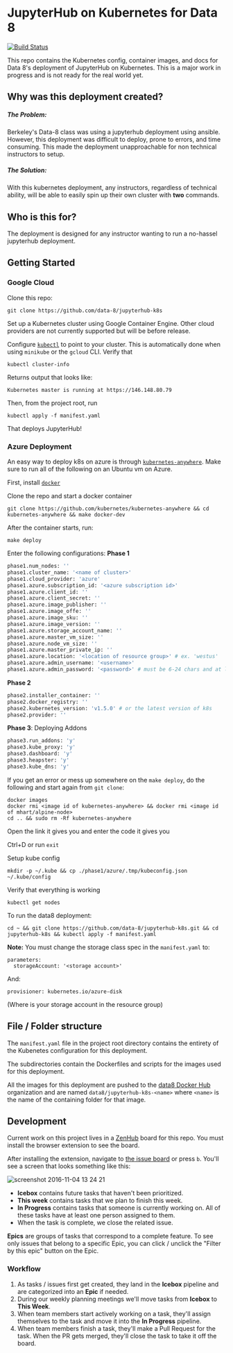 JupyterHub on Kubernetes for Data 8
=======

[![Build Status](https://travis-ci.org/data-8/jupyterhub-k8s.svg?branch=master)](https://travis-ci.org/data-8/jupyterhub-k8s)

This repo contains the Kubernetes config, container images, and docs for Data
8's deployment of JupyterHub on Kubernetes. This is a major work in progress
and is not ready for the real world yet.

Why was this deployment created?
-------
##### The Problem:
Berkeley's Data-8 class was using a jupyterhub deployment using ansible. However, this deployment was difficult to deploy, prone to errors, and time consuming. This made the deployment unapproachable for non technical instructors to setup.

##### The Solution:
With this kubernetes deployment, any instructors, regardless of technical ability, will be able to easily spin up their own cluster with **two** commands. 

Who is this for?
-------
The deployment is designed for any instructor wanting to run a no-hassel jupyterhub deployment.

Getting Started
-------

### Google Cloud

Clone this repo:

    git clone https://github.com/data-8/jupyterhub-k8s

Set up a Kubernetes cluster using Google Container Engine. Other cloud
providers are not currently supported but will be before release.

Configure [`kubectl`][kubectl] to point to your cluster. This is automatically
done when using `minikube` or the `gcloud` CLI. Verify that

    kubectl cluster-info

Returns output that looks like:

    Kubernetes master is running at https://146.148.80.79

Then, from the project root, run

    kubectl apply -f manifest.yaml

That deploys JupyterHub!

### Azure Deployment

An easy way to deploy k8s on azure is through [`kubernetes-anywhere`][k8sanywhere]. Make sure to run all of the following on an Ubuntu vm on Azure.

First, install [`docker`][docker]

Clone the repo and start a docker container

    git clone https://github.com/kubernetes/kubernetes-anywhere && cd kubernetes-anywhere && make docker-dev

After the container starts, run:

    make deploy

Enter the following configurations:
**Phase 1**

```python
phase1.num_nodes: ''
phase1.cluster_name: '<name of cluster>'
phase1.cloud_provider: 'azure'
phase1.azure.subscription_id: '<azure subscription id>'
phase1.azure.client_id: ''
phase1.azure.client_secret: ''
phase1.azure.image_publisher: ''
phase1.azure.image_offe: ''
phase1.azure.image_sku: ''
phase1.azure.image_version: ''
phase1.azure.storage_account_name: ''
phase1.azure.master_vm_size: ''
phase1.azure.node_vm_size: ''
phase1.azure.master_private_ip: ''
phase1.azure.location: '<location of resource group>' # ex. 'westus'
phase1.azure.admin_username: '<username>'
phase1.azure.admin_password: '<password>' # must be 6-24 chars and at least one lower case, one uppercase char and one non-letter char
```

**Phase 2**

```python
phase2.installer_container: ''
phase2.docker_registry: ''
phase2.kubernetes_version: 'v1.5.0' # or the latest version of k8s
phase2.provider: ''
```

**Phase 3**: Deploying Addons

```python
phase3.run_addons: 'y'
phase3.kube_proxy: 'y'
phase3.dashboard: 'y'
phase3.heapster: 'y'
phase3.kube_dns: 'y'
```

If you get an error or mess up somewhere on the `make deploy`, do the following and start again from `git clone`:

```
docker images
docker rmi <image id of kubernetes-anywhere> && docker rmi <image id of mhart/alpine-node>
cd .. && sudo rm -Rf kubernetes-anywhere
```

Open the link it gives you and enter the code it gives you

Ctrl+D or run `exit`

Setup kube config

```
mkdir -p ~/.kube && cp ./phase1/azure/.tmp/kubeconfig.json ~/.kube/config
```

Verify that everything is working

```
kubectl get nodes
```

To run the data8 deployment:
```
cd ~ && git clone https://github.com/data-8/jupyterhub-k8s.git && cd jupyterhub-k8s && kubectl apply -f manifest.yaml
```
**Note:**
    You must change the storage class spec in the `manifest.yaml` to:

```
parameters:
  storageAccount: '<storage account>'
```

And:

```
provisioner: kubernetes.io/azure-disk
```

(Where **<storage account>** is your storage account in the resource group)


[kubectl]: http://kubernetes.io/docs/user-guide/prereqs/
[k8sanywhere]: https://github.com/kubernetes/kubernetes-anywhere/blob/master/phase1/azure/README.md
[docker]: https://docs.docker.com/engine/installation/linux/ubuntulinux/

File / Folder structure
-------

The `manifest.yaml` file in the project root directory contains the entirety of
the Kubenetes configuration for this deployment.

The subdirectories contain the Dockerfiles and scripts for the images used for
this deployment.

All the images for this deployment are pushed to the [data8 Docker Hub][]
organization and are named `data8/jupyterhub-k8s-<name>` where `<name>` is the
name of the containing folder for that image.

[data8 Docker Hub]: http://hub.docker.com/r/data8/

Development
-------

Current work on this project lives in a [ZenHub][] board for this repo. You
must install the browser extension to see the board.

After installing the extension, navigate to [the issue board](#boards) or press
`b`. You'll see a screen that looks something like this:

![screenshot 2016-11-04 13 24 21](https://cloud.githubusercontent.com/assets/2468904/20021193/084bb660-a292-11e6-9720-10746f475746.png)

- **Icebox** contains future tasks that haven't been prioritized.
- **This week** contains tasks that we plan to finish this week.
- **In Progress** contains tasks that someone is currently working on. All of
  these tasks have at least one person assigned to them.
- When the task is complete, we close the related issue.

**Epics** are groups of tasks that correspond to a complete feature. To see
only issues that belong to a specific Epic, you can click / unclick the
"Filter by this epic" button on the Epic.

[ZenHub]: https://www.zenhub.com/

### Workflow

1. As tasks / issues first get created, they land in the **Icebox** pipeline
   and are categorized into an **Epic** if needed.
2. During our weekly planning meetings we'll move tasks from **Icebox** to
   **This Week**.
3. When team members start actively working on a task, they'll assign
   themselves to the task and move it into the **In Progress** pipeline.
4. When team members finish a task, they'll make a Pull Request for the task.
   When the PR gets merged, they'll close the task to take it off the board.
